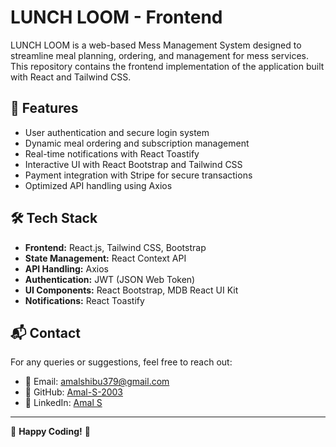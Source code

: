 # LUNCH LOOM - Frontend

LUNCH LOOM is a web-based Mess Management System designed to streamline meal planning, ordering, and management for mess services. This repository contains the frontend implementation of the application built with React and Tailwind CSS.

## 🚀 Features
- User authentication and secure login system
- Dynamic meal ordering and subscription management
- Real-time notifications with React Toastify
- Interactive UI with React Bootstrap and Tailwind CSS
- Payment integration with Stripe for secure transactions
- Optimized API handling using Axios

## 🛠️ Tech Stack
- **Frontend:** React.js, Tailwind CSS, Bootstrap
- **State Management:** React Context API
- **API Handling:** Axios
- **Authentication:** JWT (JSON Web Token)
- **UI Components:** React Bootstrap, MDB React UI Kit
- **Notifications:** React Toastify






## 📬 Contact
For any queries or suggestions, feel free to reach out:
- 📧 Email: amalshibu379@gmail.com
- 🏡 GitHub: [Amal-S-2003](https://github.com/Amal-S-2003)
- 🔗 LinkedIn: [Amal S](https://www.linkedin.com/in/amal-s-36628a312/)

---
🎉 **Happy Coding!** 🚀

